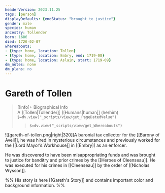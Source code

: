 ```yaml
---
headerVersion: 2023.11.25
tags: [person]
displayDefaults: {endStatus: "brought to justice"}
gender: male
species: human
ancestry: Tollender
born: 1686
died: 1720-02-07
whereabouts:
- {type: home, location: Tollen}
- {type: home, location: Embry, end: 1719-08}
- {type: home, location: Aslain, start: 1719-09}
dm_notes: none
dm_plans: no
---
```

# Gareth of Tollen
>[!info]+ Biographical Info  
> A [[Tollen|Tollender]] [[Humans|human]] (he/him)  
> `$=dv.view("_scripts/view/get_PageDatedValue")`  
>> `$=dv.view("_scripts/view/get_Whereabouts")`

![[gareth-of-tollen.png|right|320]]A baronial tax collector for the [[Barony of Aveil]], he was hired in mysterious circumstances and previously worked for the [[Lord Mayor’s Workhouse]] in [[Embry]] as an enforcer.

He was discovered to have been misappropriating funds and was brought to justice for banditry and prior crimes by the [[Heroes of Cleenseau]]. He was executed for his crimes in [[Cleenseau]] by the order of [[Nicholas Wysson]].

%% His story is here [[Gareth's Story]] and contains important color and background information. %%

